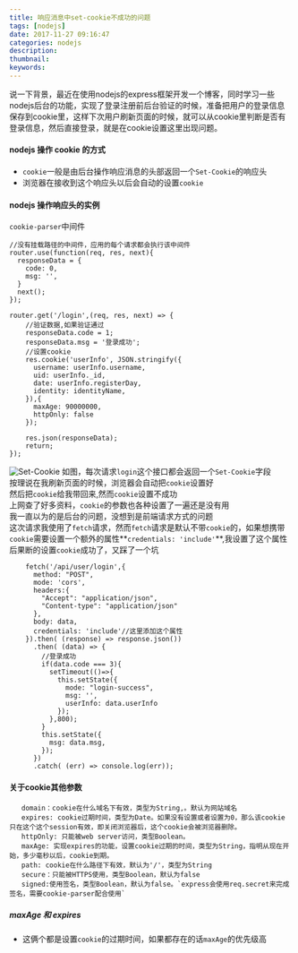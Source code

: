 ```yaml
---
title: 响应消息中set-cookie不成功的问题
tags: [nodejs]
date: 2017-11-27 09:16:47
categories: nodejs
description:
thumbnail:
keywords:
---
```

说一下背景，最近在使用nodejs的express框架开发一个博客，同时学习一些nodejs后台的功能，实现了登录注册前后台验证的时候，准备把用户的登录信息保存到cookie里，这样下次用户刷新页面的时候，就可以从cookie里判断是否有登录信息，然后直接登录，就是在cookie设置这里出现问题。
#### nodejs 操作 cookie 的方式
- `cookie`一般是由后台操作响应消息的头部返回一个`Set-Cookie`的响应头
- 浏览器在接收到这个响应头以后会自动的设置`cookie`
#### nodejs 操作响应头的实例  
<!-- more -->
`cookie-parser`中间件
```
//没有挂载路径的中间件，应用的每个请求都会执行该中间件
router.use(function(req, res, next){
  responseData = {
    code: 0,
    msg: '',
  }
  next();
});

router.get('/login',(req, res, next) => {
    //验证数据,如果验证通过
    responseData.code = 1;
    responseData.msg = '登录成功';
    //设置cookie
    res.cookie('userInfo', JSON.stringify({
      username: userInfo.username,
      uid: userInfo._id,
      date: userInfo.registerDay,
      identity: identityName,
    }),{
      maxAge: 90000000,
      httpOnly: false
    });

    res.json(responseData);
    return;
});
```

![Set-Cookie](http://pkafgcch8.bkt.clouddn.com/setCookiesetCookie.png)
如图，每次请求`login`这个接口都会返回一个`Set-Cookie`字段  
按理说在我刷新页面的时候，浏览器会自动把`cookie`设置好  
然后把`cookie`给我带回来,然而`cookie`设置不成功  
上网查了好多资料，`cookie`的参数也各种设置了一遍还是没有用  
我一直以为的是后台的问题，没想到是前端请求方式的问题  
这次请求我使用了`fetch`请求，然而`fetch`请求是默认不带`cookie`的，如果想携带`cookie`需要设置一个额外的属性**`credentials: 'include'`**,我设置了这个属性后果断的设置`cookie`成功了，又踩了一个坑
```
    fetch('/api/user/login',{
      method: "POST",
      mode: 'cors',
      headers:{
        "Accept": "application/json",
        "Content-type": "application/json"
      },
      body: data,
      credentials: 'include'//这里添加这个属性
    }).then( (response) => response.json())
      .then( (data) => {
        //登录成功
        if(data.code === 3){
          setTimeout(()=>{
            this.setState({
              mode: "login-success",
              msg: '',
              userInfo: data.userInfo              
            });
          },800);
        }
        this.setState({
          msg: data.msg,
        });
      })
      .catch( (err) => console.log(err));
```
#### 关于cookie其他参数

```
   domain：cookie在什么域名下有效，类型为String,。默认为网站域名
   expires: cookie过期时间，类型为Date。如果没有设置或者设置为0，那么该cookie只在这个这个session有效，即关闭浏览器后，这个cookie会被浏览器删除。
   httpOnly: 只能被web server访问，类型Boolean。
   maxAge: 实现expires的功能，设置cookie过期的时间，类型为String，指明从现在开始，多少毫秒以后，cookie到期。
   path: cookie在什么路径下有效，默认为'/'，类型为String
   secure：只能被HTTPS使用，类型Boolean，默认为false
   signed:使用签名，类型Boolean，默认为false。`express会使用req.secret来完成签名，需要cookie-parser配合使用`
```
##### maxAge 和 expires
- 这俩个都是设置`cookie`的过期时间，如果都存在的话`maxAge`的优先级高

